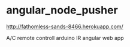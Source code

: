angular_node_pusher
===================
http://fathomless-sands-8466.herokuapp.com/


A/C remote controll arduino IR  angular web app
